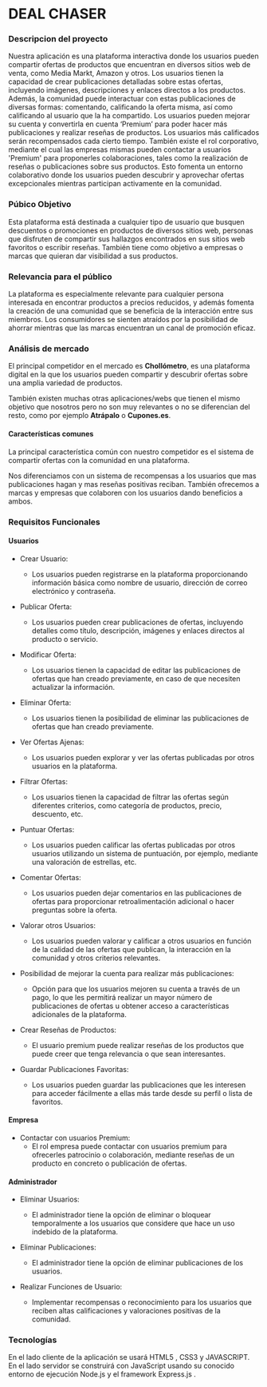 # DEAL CHASER

### Descripcion del proyecto

Nuestra aplicación es una plataforma interactiva donde los usuarios pueden compartir ofertas de
productos que encuentran en diversos sitios web de venta, como Media Markt, Amazon y otros.
Los usuarios tienen la capacidad de crear publicaciones detalladas sobre estas ofertas,
incluyendo imágenes, descripciones y enlaces directos a los productos. Además, la comunidad
puede interactuar con estas publicaciones de diversas formas: comentando, calificando la oferta
misma, así como calificando al usuario que la ha compartido.
Los usuarios pueden mejorar su cuenta y convertirla en cuenta ‘Premium’ para poder hacer más
publicaciones y realizar reseñas de productos.
Los usuarios más calificados serán recompensados cada cierto tiempo.
También existe el rol corporativo, mediante el cual las empresas mismas pueden contactar a
usuarios 'Premium' para proponerles colaboraciones, tales como la realización de reseñas o
publicaciones sobre sus productos.
Esto fomenta un entorno colaborativo donde los usuarios pueden descubrir y aprovechar ofertas
excepcionales mientras participan activamente en la comunidad.

### Púbico Objetivo

Esta plataforma está destinada a cualquier tipo de usuario que busquen descuentos o promociones en productos de diversos sitios web, personas que disfruten de compartir sus hallazgos encontrados en sus sitios web favoritos o escribir reseñas. También tiene como objetivo a empresas o marcas que quieran dar visibilidad a sus productos.

### Relevancia para el público

La plataforma es especialmente relevante para cualquier persona interesada en encontrar productos a precios reducidos, y además fomenta la creación de una comunidad que se beneficia de la interacción entre sus miembros. Los consumidores se sienten atraídos por la posibilidad de ahorrar mientras que las marcas encuentran un canal de promoción eficaz.

### Análisis de mercado

El principal competidor en el mercado es **Chollómetro**, es una plataforma digital en la que los usuarios pueden compartir y descubrir ofertas sobre una amplia variedad de productos. 

También existen muchas otras aplicaciones/webs que tienen el mismo objetivo que nosotros pero no son muy relevantes o no se diferencian del resto, como por ejemplo **Atrápalo** o **Cupones.es**.

#### Características comunes

La principal característica común con nuestro competidor es el sistema de compartir ofertas con la comunidad en una plataforma.

Nos diferenciamos con un sistema de recompensas a los usuarios que mas publicaciones hagan y mas reseñas positivas reciban. También ofrecemos a marcas y empresas que colaboren con los usuarios dando beneficios a ambos.


### Requisitos Funcionales 

#### Usuarios

- Crear Usuario:
    -  Los usuarios pueden registrarse en la plataforma proporcionando
       información básica como nombre de usuario, dirección de correo electrónico y
       contraseña.

- Publicar Oferta: 
    - Los usuarios pueden crear publicaciones de ofertas, incluyendo detalles como
      título, descripción, imágenes y enlaces directos al producto o servicio.

- Modificar Oferta:
    - Los usuarios tienen la capacidad de editar las publicaciones de ofertas que han
      creado previamente, en caso de que necesiten actualizar la información.

- Eliminar Oferta: 
    - Los usuarios tienen la posibilidad de eliminar las publicaciones de ofertas que han
      creado previamente.

- Ver Ofertas Ajenas: 
    - Los usuarios pueden explorar y ver las ofertas publicadas por otros usuarios en la
      plataforma.

- Filtrar Ofertas: 
    - Los usuarios tienen la capacidad de filtrar las ofertas según diferentes criterios,
      como categoría de productos, precio, descuento, etc.

- Puntuar Ofertas: 
    - Los usuarios pueden calificar las ofertas publicadas por otros usuarios utilizando
      un sistema de puntuación, por ejemplo, mediante una valoración de estrellas, etc.

- Comentar Ofertas: 
    - Los usuarios pueden dejar comentarios en las publicaciones de ofertas para
      proporcionar retroalimentación adicional o hacer preguntas sobre la oferta.

- Valorar otros Usuarios: 
    - Los usuarios pueden valorar y calificar a otros usuarios en función de la calidad de
      las ofertas que publican, la interacción en la comunidad y otros criterios
      relevantes.

- Posibilidad de mejorar la cuenta para realizar más publicaciones:
    - Opción para que los usuarios mejoren su cuenta a través de un pago, lo que les
      permitirá realizar un mayor número de publicaciones de ofertas u obtener acceso
      a características adicionales de la plataforma.

- Crear Reseñas de Productos: 
    - El usuario premium puede realizar reseñas de los productos que puede creer que
      tenga relevancia o que sean interesantes.

- Guardar Publicaciones Favoritas:
    - Los usuarios pueden guardar las publicaciones que les interesen para acceder
      fácilmente a ellas más tarde desde su perfil o lista de favoritos.

#### Empresa

- Contactar con usuarios Premium: 
    - El rol empresa puede contactar con usuarios premium para ofrecerles patrocinio o
      colaboración, mediante reseñas de un producto en concreto o publicación de
      ofertas.

#### Administrador 

- Eliminar Usuarios:
    - El administrador tiene la opción de eliminar o bloquear temporalmente a los
      usuarios que considere que hace un uso indebido de la plataforma.

- Eliminar Publicaciones: 
    - El administrador tiene la opción de eliminar publicaciones de los usuarios.

- Realizar Funciones de Usuario:
    - Implementar recompensas o reconocimiento para los usuarios que reciben altas
      calificaciones y valoraciones positivas de la comunidad.


### Tecnologías

En el lado cliente de la aplicación se usará HTML5 , CSS3 y JAVASCRIPT.
En el lado servidor se construirá con JavaScript usando su conocido entorno de ejecución Node.js y el framework Express.js .

